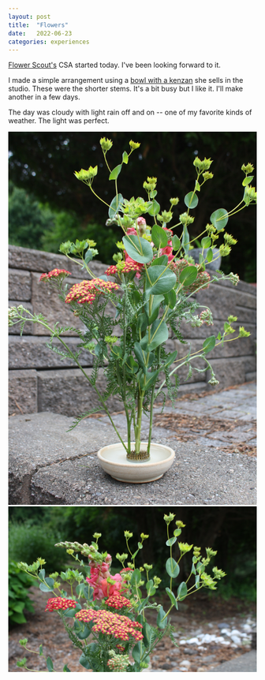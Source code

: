 ```yaml
---
layout: post
title:  "Flowers"
date:   2022-06-23
categories: experiences
---
```


[Flower Scout's](http://www.flower-scout.com/) CSA started today. I've been looking forward to it.

I made a simple arrangement using a [bowl with a kenzan](2022-02-13-flower-scout.md) she sells in the studio. These were the shorter stems. It's a bit busy but I like it. I'll make another in a few days.

The day was cloudy with light rain off and on -- one of my favorite kinds of weather. The light was perfect.

<img src="/img/2022-06-23-flowers-1.jpg" alt="Flower arrangement" style="width: 960px;"/>

<img src="/img/2022-06-23-flowers-2.jpg" alt="Flower arrangement" style="width: 960px;"/>
